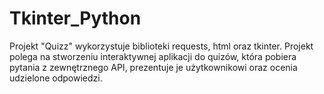 # Tkinter_Python


Projekt "Quizz" wykorzystuje biblioteki requests, html oraz tkinter. Projekt polega na stworzeniu interaktywnej aplikacji do quizów, która pobiera pytania z zewnętrznego API, prezentuje je użytkownikowi oraz ocenia udzielone odpowiedzi.
